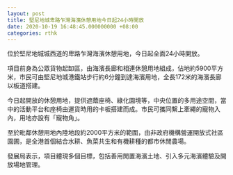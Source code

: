 ```yaml
---
layout: post
title: 堅尼地城卑路乍灣海濱休憩用地今日起24小時開放
date: 2020-10-19 16:48:45.000000000 +08:00
categories: rthk
---
```


位於堅尼地城城西道的卑路乍灣海濱休憩用地，今日起全面24小時開放。

項目前身為公眾貨物起缷區，由海濱長廊和相連休憩用地組成，佔地約5900平方米，市民可由堅尼地城港鐵站步行約6分鐘到達海濱用地，全長172米的海濱長廊以板道搭建。

今日起開放的休憩用地，提供遮蔭座椅、綠化園境等，中央位置的多用途空間，當中的活動平台和座椅由運貨時用的卡板搭建而成。市民可攜同繫上牽繩的寵物入內，用地亦設有「寵物角」。

至於毗鄰休憩用地內陸地段約2000平方米的範圍，由非政府機構營運開放式社區園圃，是全港首個結合水耕、魚菜共生和有機耕種的都市休閒農場。

發展局表示，項目體現多個目標，包括善用閒置海濱土地、引入多元海濱體驗及開放場地管理。
